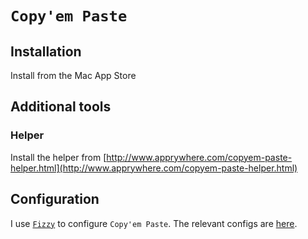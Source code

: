 # `Copy'em Paste`

## Installation

Install from the Mac App Store

## Additional tools

### Helper

Install the helper from [http://www.apprywhere.com/copyem-paste-helper.html](http://www.apprywhere.com/copyem-paste-helper.html)

## Configuration

I use [`Fizzy`](https://github.com/alem0lars/fizzy) to configure `Copy'em Paste`.
The relevant configs are [here](https://github.com/alem0lars/configs/tree/master/copyempaste).
